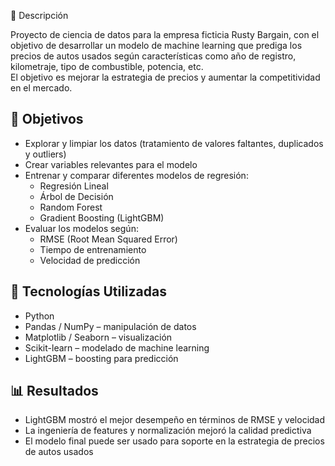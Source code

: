 📖 Descripción

Proyecto de ciencia de datos para la empresa ficticia Rusty Bargain, con el objetivo de desarrollar un modelo de machine learning que prediga los precios de autos usados según características como año de registro, kilometraje, tipo de combustible, potencia, etc.  
El objetivo es mejorar la estrategia de precios y aumentar la competitividad en el mercado.

## 🎯 Objetivos

- Explorar y limpiar los datos (tratamiento de valores faltantes, duplicados y outliers)  
- Crear variables relevantes para el modelo  
- Entrenar y comparar diferentes modelos de regresión:
  - Regresión Lineal  
  - Árbol de Decisión  
  - Random Forest  
  - Gradient Boosting (LightGBM)  
- Evaluar los modelos según:
  - RMSE (Root Mean Squared Error)  
  - Tiempo de entrenamiento  
  - Velocidad de predicción  

## 🔧 Tecnologías Utilizadas

- Python  
- Pandas / NumPy – manipulación de datos  
- Matplotlib / Seaborn – visualización  
- Scikit-learn – modelado de machine learning  
- LightGBM – boosting para predicción  

## 📊 Resultados

- LightGBM mostró el mejor desempeño en términos de RMSE y velocidad  
- La ingeniería de features y normalización mejoró la calidad predictiva  
- El modelo final puede ser usado para soporte en la estrategia de precios de autos usados  
